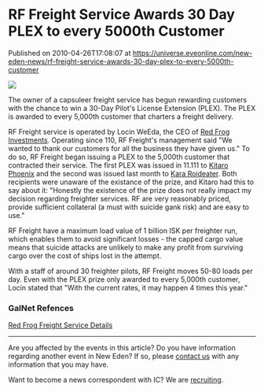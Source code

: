 # RF Freight Service Awards 30 Day PLEX to every 5000th Customer
Published on 2010-04-26T17:08:07 at https://universe.eveonline.com/new-eden-news/rf-freight-service-awards-30-day-plex-to-every-5000th-customer

![](http://www.eve-ic.net/media/assets/icarticlebanner.png)  
  
The owner of a capsuleer freight service has begun rewarding customers with the chance to win a 30-Day Pilot's License Extension (PLEX). The PLEX is awarded to every 5,000th customer that charters a freight delivery.  
  
RF Freight service is operated by Locin WeEda, the CEO of [Red Frog Investments](http://www.eve-ic.net/media/igbd/igbd.php?faction=ic&url=http%3A%2F%2Fwiki.eve-online.com%2Fen%2Fwiki%2FRed_Frog_Investments_\(Player_corporation\)). Operating since 110, RF Freight's management said "We wanted to thank our customers for all the business they have given us." To do so, RF Freight began issuing a PLEX to the 5,000th customer that contracted their service. The first PLEX was issued in 11.111 to [Kitaro Phoenix](http://www.eve-ic.net/media/igbd/igbd.php?faction=ic&url=http%3A%2F%2Fwww.eveonline.com%2Fingameboard.asp%3Fa%3Dtopic%26amp%3BthreadID%3D763167%26amp%3Bpage%3D12%23237) and the second was issued last month to [Kara Roideater](http://www.eve-ic.net/media/igbd/igbd.php?faction=ic&url=http%3A%2F%2Fwww.eveonline.com%2Fingameboard.asp%3Fa%3Dtopic%26amp%3BthreadID%3D763167%26amp%3Bpage%3D12%23336). Both recipients were unaware of the existance of the prize, and Kitaro had this to say about it: "Honestly the existence of the prize does not really impact my decision regarding freighter services. RF are very reasonably priced, provide sufficient collateral (a must with suicide gank risk) and are easy to use."  
  
RF Freight have a maximum load value of 1 billion ISK per freighter run, which enables them to avoid significant losses - the capped cargo value means that suicide attacks are unlikely to make any profit from surviving cargo over the cost of ships lost in the attempt.   
  
With a staff of around 30 freighter pilots, RF Freight moves 50-80 loads per day. Even with the PLEX prize only awarded to every 5,000th customer, Locin stated that "With the current rates, it may happen 4 times this year."

### GalNet Refences

[Red Frog Freight Service Details](http://www.eve-ic.net/media/igbd/igbd.php?faction=ic&url=http%3A%2F%2Fwww.eveonline.com%2Fingameboard.asp%3Fa%3Dtopic%26threadID%3D763167)

* * *

Are you affected by the events in this article? Do you have information regarding another event in New Eden? If so, please [contact us](http://www.eveonline.com/news.asp?a=submitrp) with any information that you may have.  
  
Want to become a news correspondent with IC? We are [recruiting](http://www.eveonline.com/isd.asp).
